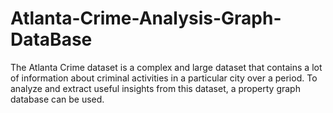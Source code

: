 # Atlanta-Crime-Analysis-Graph-DataBase
The Atlanta Crime dataset is a complex and large dataset that contains a lot of information about criminal activities in a particular city over a period. To analyze and extract useful insights from this dataset, a property graph database can be used.

